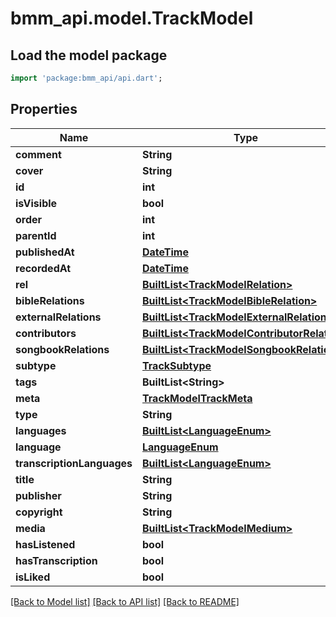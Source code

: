 # bmm_api.model.TrackModel

## Load the model package
```dart
import 'package:bmm_api/api.dart';
```

## Properties
Name | Type | Description | Notes
------------ | ------------- | ------------- | -------------
**comment** | **String** |  | [optional] 
**cover** | **String** |  | [optional] 
**id** | **int** |  | 
**isVisible** | **bool** |  | [optional] 
**order** | **int** |  | [optional] 
**parentId** | **int** |  | 
**publishedAt** | [**DateTime**](DateTime.md) |  | 
**recordedAt** | [**DateTime**](DateTime.md) |  | 
**rel** | [**BuiltList&lt;TrackModelRelation&gt;**](TrackModelRelation.md) |  | [optional] 
**bibleRelations** | [**BuiltList&lt;TrackModelBibleRelation&gt;**](TrackModelBibleRelation.md) |  | [optional] 
**externalRelations** | [**BuiltList&lt;TrackModelExternalRelation&gt;**](TrackModelExternalRelation.md) |  | [optional] 
**contributors** | [**BuiltList&lt;TrackModelContributorRelation&gt;**](TrackModelContributorRelation.md) |  | [optional] 
**songbookRelations** | [**BuiltList&lt;TrackModelSongbookRelation&gt;**](TrackModelSongbookRelation.md) |  | [optional] 
**subtype** | [**TrackSubtype**](TrackSubtype.md) |  | 
**tags** | **BuiltList&lt;String&gt;** |  | 
**meta** | [**TrackModelTrackMeta**](TrackModelTrackMeta.md) |  | 
**type** | **String** |  | 
**languages** | [**BuiltList&lt;LanguageEnum&gt;**](LanguageEnum.md) |  | 
**language** | [**LanguageEnum**](LanguageEnum.md) |  | 
**transcriptionLanguages** | [**BuiltList&lt;LanguageEnum&gt;**](LanguageEnum.md) |  | 
**title** | **String** |  | [optional] 
**publisher** | **String** |  | [optional] 
**copyright** | **String** |  | [optional] 
**media** | [**BuiltList&lt;TrackModelMedium&gt;**](TrackModelMedium.md) |  | [optional] 
**hasListened** | **bool** |  | [optional] 
**hasTranscription** | **bool** |  | [optional] 
**isLiked** | **bool** |  | [optional] 

[[Back to Model list]](../README.md#documentation-for-models) [[Back to API list]](../README.md#documentation-for-api-endpoints) [[Back to README]](../README.md)


